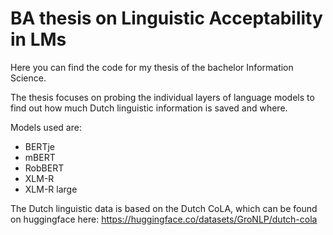# BA thesis on Linguistic Acceptability in LMs
Here you can find the code for my thesis of the bachelor Information Science.

The thesis focuses on probing the individual layers of language models to find out how much Dutch linguistic information is saved and where.

Models used are:
- BERTje
- mBERT
- RobBERT
- XLM-R
- XLM-R large

The Dutch linguistic data is based on the Dutch CoLA, which can be found on huggingface here: https://huggingface.co/datasets/GroNLP/dutch-cola 
